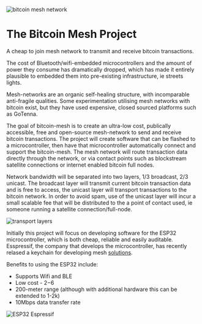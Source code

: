 ![bitcoin mesh network](https://i.imgur.com/p1BPto4.png)
# The Bitcoin Mesh Project
A cheap to join mesh network to transmit and receive bitcoin transactions.

The cost of Bluetooth/wifi-embedded microcontrollers and the amount of power they consume has dramatically dropped, which has made it entirely plausible to embedded them into pre-existing infrastructure, ie streets lights.

Mesh-networks are an organic self-healing structure, with incomparable anti-fragile qualities. Some experimentation utilising mesh networks with bitcoin exist, but they have used expensive, closed sourced platforms such as GoTenna.

The goal of bitcoin-mesh is to create an ultra-low cost, publically accessible, free and open-source mesh-network to send and receive bitcoin transactions. The project will create software that can be flashed to a microcontroller, then have that microcontroller automatically connect and support the bitcoin-mesh. The mesh network will route transaction data directly through the network, or via contact points such as blockstream satellite connections or internet enabled bitcoin full nodes.

Network bandwidth will be separated into two layers, 1/3 broadcast, 2/3 unicast. The broadcast layer will transmit current bitcoin transaction data and is free to access, the unicast layer will transport transactions to the bitcoin network. In order to avoid spam, use of the unicast layer will incur a small scalable fee that will be distributed to the a point of contact used, ie someone running a satellite connection/full-node.

![transport layers](https://i.imgur.com/jxwNDRx.png)

Initially this project will focus on developing software for the ESP32 microcontroller, which is both cheap, reliable and easily auditable. Esspressif, the company that develops the microcontroller, has recently relased a keychain for developing mesh [solutions](https://www.espressif.com/en/products/software/esp-mesh/overview). 

Benefits to using the ESP32 include:

* Supports Wifi and BLE
* Low cost - $2-$6
* 200-meter range (although with additional hardware this can be extended to 1-2k)
* 10Mbps data transfer rate

![ESP32 Espressif](https://i.imgur.com/B64eBE7.jpg)

